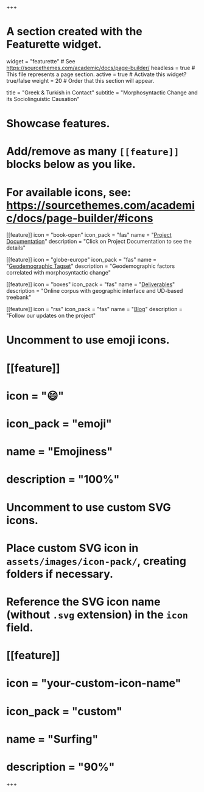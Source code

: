 +++
# A section created with the Featurette widget.
widget = "featurette"  # See https://sourcethemes.com/academic/docs/page-builder/
headless = true  # This file represents a page section.
active = true  # Activate this widget? true/false
weight = 20  # Order that this section will appear.

title = "Greek & Turkish in Contact"
subtitle = "Morphosyntactic Change and its Sociolinguistic Causation"

# Showcase features.
# 
# Add/remove as many `[[feature]]` blocks below as you like.
# 
# For available icons, see: https://sourcethemes.com/academic/docs/page-builder/#icons

[[feature]]
  icon = "book-open"
  icon_pack = "fas"
  name = "[Project Documentation](https://greek-turkish-contact.netlify.app/docs/chapter1/)"
  description = "Click on Project Documentation to see the details"
  
[[feature]]
  icon = "globe-europe"
  icon_pack = "fas"
  name = "[Geodemographic Tagset](https://greek-turkish-contact.netlify.app/docs/chapter3/tagset/)"
  description = "Geodemographic factors correlated with morphosyntactic change"  
  
[[feature]]
  icon = "boxes"
  icon_pack = "fas"
  name = "[Deliverables](https://greek-turkish-contact.netlify.app/docs/chapter3/)"
  description = "Online corpus with geographic interface and UD-based treebank"

[[feature]]
  icon = "rss"
  icon_pack = "fas"
  name = "[Blog](https://greek-turkish-contact.netlify.app/docs/chapter6/)"
  description = "Follow our updates on the project"

# Uncomment to use emoji icons.
# [[feature]]
#  icon = ":smile:"
#  icon_pack = "emoji"
#  name = "Emojiness"
#  description = "100%"  

# Uncomment to use custom SVG icons.
# Place custom SVG icon in `assets/images/icon-pack/`, creating folders if necessary.
# Reference the SVG icon name (without `.svg` extension) in the `icon` field.
# [[feature]]
#  icon = "your-custom-icon-name"
#  icon_pack = "custom"
#  name = "Surfing"
#  description = "90%"

+++
